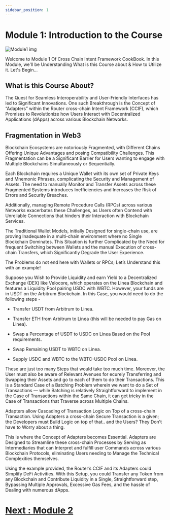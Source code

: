```yaml
---
sidebar_position: 1
---
```


# Module 1: Introduction to the Course

![Module1 img](https://github.com/ShivankK26/Router-Academy-Courses/assets/115289871/c10187aa-5298-43c7-b8bd-3723b62ce367)

Welcome to Module 1 Of Cross Chain Intent Framework CookBook. In this Module, we'll be Understanding What is this Course about & How to Utilize it. Let's Begin...

## What is this Course About?

The Quest for Seamless Interoperability and User-Friendly Interfaces has led to Significant Innovations. One such Breakthrough is the Concept of “Adapters” within the Router cross-chain Intent Framework (CCIF), which Promises to Revolutionize how Users Interact with Decentralized Applications (dApps) across various Blockchain Networks.

## Fragmentation in Web3

Blockchain Ecosystems are notoriously Fragmented, with Different Chains Offering Unique Advantages and posing Compatibility Challenges. This Fragmentation can be a Significant Barrier for Users wanting to engage with Multiple Blockchains Simultaneously or Sequentially.

Each Blockchain requires a Unique Wallet with its own set of Private Keys and Mnemonic Phrases, complicating the Security and Management of Assets. The need to manually Monitor and Transfer Assets across these Fragmented Systems introduces Inefficiencies and Increases the Risk of Errors and Security Breaches.

Additionally, managing Remote Procedure Calls (RPCs) across various Networks exacerbates these Challenges, as Users often Contend with Unreliable Connections that hinders their Interaction with Blockchain Services.

The Traditional Wallet Models, initially Designed for single-chain use, are proving Inadequate in a multi-chain environment where no Single Blockchain Dominates. This Situation is further Complicated by the Need for frequent Switching between Wallets and the manual Execution of cross-chain Transfers, which Significantly Degrade the User Experience.

The Problems do not end here with Wallets or RPCs; Let’s Understand this with an example!

Suppose you Wish to Provide Liquidity and earn Yield to a Decentralized Exchange (DEX) like Velocore, which operates on the Linea Blockchain and features a Liquidity Pool pairing USDC with WBTC. However, your funds are in USDT on the Arbitrum Blockchain. In this Case, you would need to do the following steps -

- Transfer USDT from Arbitrum to Linea.

- Transfer ETH from Arbitrum to Linea (this will be needed to pay Gas on Linea).

- Swap a Percentage of USDT to USDC on Linea Based on the Pool requirements.

- Swap Remaining USDT to WBTC on Linea.

- Supply USDC and WBTC to the WBTC-USDC Pool on Linea.

These are just too many Steps that would take too much time. Moreover, the User must also be aware of Relevant Avenues for ecurely Transferring and Swapping their Assets and go to each of them to do their Transactions. This is a Standard Case of a Batching Problem wherein we want to do a Set of Transactions — while Batching is relatively Straightforward to implement in the Case of Transactions within the Same Chain, it can get tricky in the Case of Transactions that Traverse across Multiple Chains.

Adapters allow Cascading of Transaction Logic on Top of a cross-chain Transaction. Using Adapters a cross-chain Secure Transaction is a given; the Developers must Build Logic on top of that.. and the Users? They Don’t have to Worry about a thing.

This is where the Concept of Adapters becomes Essential. Adapters are Designed to Streamline these cross-chain Processes by Serving as Intermediaries that can Interpret and fulfill user Commands across various Blockchain Protocols, eliminating Users needing to Manage the Technical Complexities themselves.

Using the example provided, the Router’s CCIF and its Adapters could Simplify DeFi Activities. With this Setup, you could Transfer any Token from any Blockchain and Contribute Liquidity in a Single, Straightforward step, Bypassing Multiple Approvals, Excessive Gas Fees, and the hassle of Dealing with numerous dApps.

# [Next : Module 2 ](2.md)
